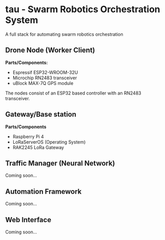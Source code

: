 # tau - Swarm Robotics Orchestration System
A full stack for automating swarm robotics orchestration

## Drone Node (Worker Client)

**Parts/Components:**

- Espressif ESP32-WROOM-32U
- Microchip RN2483 transceiver
- uBlock MAX-7Q GPS module

The nodes consist of an ESP32 based controller with an RN2483 transceiver.


## Gateway/Base station
**Parts/Components**
- Raspberry Pi 4
- LoRaServerOS (Operating System)
- RAK2245 LoRa Gateway

## Traffic Manager (Neural Network)
Coming soon...

## Automation Framework
Coming soon...

## Web Interface
Coming soon...


